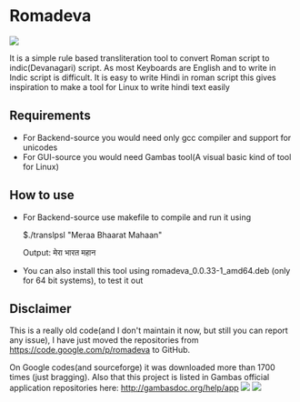 Romadeva
========

![](https://storage.googleapis.com/google-code-archive/v2/code.google.com/romadeva/logo.png)

It is a simple rule based transliteration tool to convert Roman script to indic(Devanagari) script. As most Keyboards are English and to write in Indic script is difficult. It is easy to write Hindi in roman script this gives inspiration to make a tool for Linux to write hindi text easily

## Requirements ##
* For Backend-source you would need only gcc compiler and support for unicodes
* For GUI-source you would need Gambas tool(A visual basic kind of tool for Linux)

## How to use ##

* For Backend-source use makefile to compile and run it using <p>
$./translpsl "Meraa Bhaarat Mahaan"<p>
Output: मेरा भारत महान
* You can also install this tool using romadeva_0.0.33-1_amd64.deb (only for 64 bit systems), to test it out

## Disclaimer ##

This is a really old code(and I don't maintain it now, but still you can report any issue), I have just moved the repositories from https://code.google.com/p/romadeva to GitHub.<p>
On Google codes(and sourceforge) it was downloaded more than 1700 times (just bragging). Also that this project is listed in Gambas official application repositories here: http://gambasdoc.org/help/app
![](http://3.bp.blogspot.com/-o2jIdn6iP9g/T-r2Y-9JIMI/AAAAAAAAE_s/bnTPXP6yxW0/s1600/romadeva.png)
![](http://2.bp.blogspot.com/-2ifzp30CbV0/T-r2XovIK4I/AAAAAAAAE_k/Cojb-vLDccE/s1600/2.png)
